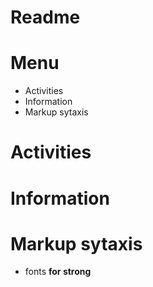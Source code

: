 # Readme

# Menu
- Activities
- Information
- Markup sytaxis

# Activities
# Information
# Markup sytaxis
- fonts **for strong**




